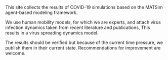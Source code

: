 This site collects the results of COVID-19 simulations based on the MATSim agent-based modeling framework.

We use human mobility models, for which we are experts, and attach virus infection dynamics taken from recent literature and publications, This results in a virus spreading dynamics model.

The results should be verified but because of the current time pressure, we publish them in their current state. Recommendations for improvement are welcome.
